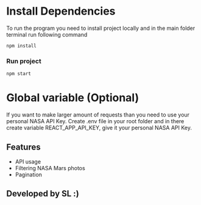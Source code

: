 # Install Dependencies

To run the program you need to install project locally and in the main folder terminal run following command

```
npm install
```

### Run project

```
npm start
```

# Global variable (Optional)

If you want to make larger amount of requests than you need to use your personal NASA API Key.
Create .env file in your root folder and in there create variable REACT_APP_API_KEY, give it your personal NASA API Key.

## Features

- API usage
- Filtering NASA Mars photos
- Pagination

## Developed by SL :)
